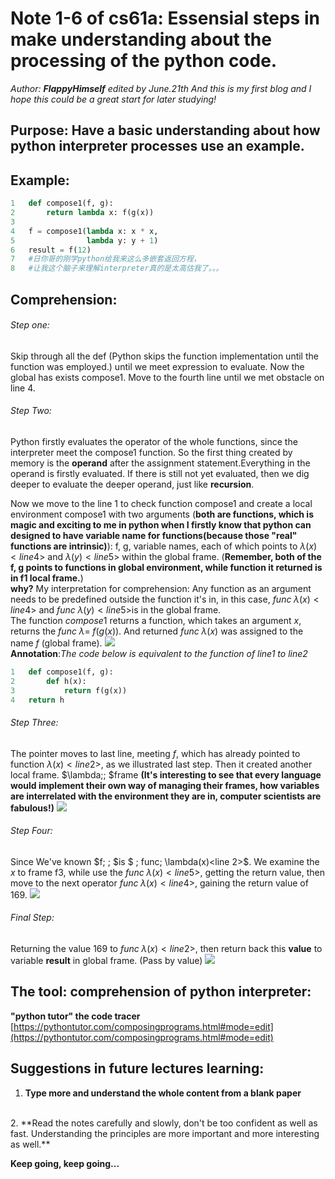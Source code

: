 # Note 1-6 of cs61a: Essensial steps in make understanding about the processing of the python code.

*Author: **FlappyHimself** edited by June.21th*
*And this is my first  blog and I hope this could be a great start for later studying!*
## Purpose: Have a basic understanding about how python interpreter processes use an example.

## Example: 
```python
1	def compose1(f, g):
2	    return lambda x: f(g(x))
3	
4	f = compose1(lambda x: x * x,
5	             lambda y: y + 1)
6	result = f(12)
7   #日你哥的刚学python给我来这么多嵌套返回方程，
8   #让我这个脑子来理解interpreter真的是太高估我了。。。
```
## Comprehension:
###### Step one: 
Skip through all the def (Python skips the function implementation until the function was employed.) until we meet expression to evaluate. Now the global has exists compose1. Move to the fourth line until we met obstacle on line 4.

###### Step Two:
Python firstly evaluates the operator of the whole functions, since the interpreter meet the compose1 function. So the first thing created by memory is the **operand** after the assignment statement.Everything in the operand is firstly evaluated. If there is still not yet evaluated, then we dig deeper to evaluate the deeper operand, just like **recursion**.  

Now we move to the line 1 to check function compose1 and create a local environment compose1 with two arguments (**both are functions, which is magic and exciting to me in python when I firstly know that python can designed to have variable name for functions(because those "real" functions are intrinsic)**): f, g, variable names, each of which points to $\lambda(x)<line 4>$ and $\lambda(y)<line 5>$ within the global frame. (**Remember, both of the f, g points to functions in global environment, while function it returned is in f1 local frame.**)
<br>
**why?** My interpretation for comprehension: Any function as an argument needs to be predefined outside the function it's in, in this case, $func\; \lambda(x)<line 4>$ and $func \; \lambda(y)<line 5>$is in the global frame.
<br>
 The function $compose1$ returns a function, which takes an argument $x$, returns the $func\; \lambda=\;f(g(x))$. And returned $func \;\lambda(x)$ was assigned to the name $f$ (global frame). 
![](photos_repository/4.jpg)
<br>
**Annotation**:*The code below is equivalent to the function of line1 to line2*
```python
1   def compose1(f, g):
2       def h(x):
3           return f(g(x))
4   return h
```

###### Step Three:
The pointer moves to last line, meeting $f$, which has already pointed to function $\lambda(x)<line 2>$, as we illustrated last step. Then it created another local frame. $\lambda\;\; $frame **(It's interesting to see that every language would implement their own way of managing their frames, how variables are interrelated with the environment they are in, computer scientists are fabulous!)**
![](photos_repository/1.jpg)

###### Step Four:
Since We've known $f\; \; $is $ \; func\; \lambda(x)<line 2>$. We examine the $x$ to frame f3, while use the $func\; \lambda(x)<line 5>$, getting the return value, then move to the next operator $func\;\lambda(x)<line 4>$, gaining the return value of 169.
![](photos_repository/3.jpg)

###### Final Step:
Returning the value 169 to $func\;\lambda(x)<line 2>$, then return back this **value** to variable **result** in global frame. (Pass by value)
![](photos_repository/5.jpg)
## The tool: comprehension of python interpreter:

**"python tutor" the code tracer**
[https://pythontutor.com/composingprograms.html#mode=edit](https://pythontutor.com/composingprograms.html#mode=edit)

## Suggestions in future lectures learning:
1. **Type more and understand the whole content from a blank paper**
<br>
2. **Read the notes carefully and slowly, don't be too confident as well as fast. Understanding the principles are more important and more interesting as well.**

**Keep going, keep going...**